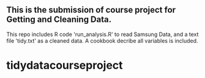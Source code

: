 ## This is the submission of course project for Getting and Cleaning Data.
This repo includes R code 'run_analysis.R' to read Samsung Data, and a text file 'tidy.txt' as a cleaned data.
A cookbook decribe all variables is included.

# tidydatacourseproject

